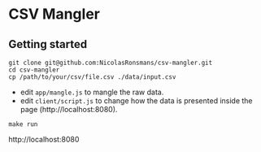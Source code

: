 # CSV Mangler

## Getting started

```
git clone git@github.com:NicolasRonsmans/csv-mangler.git
cd csv-mangler
cp /path/to/your/csv/file.csv ./data/input.csv
```

- edit `app/mangle.js` to mangle the raw data.
- edit `client/script.js` to change how the data is presented inside the page (http://localhost:8080).

```
make run
```

http://localhost:8080
